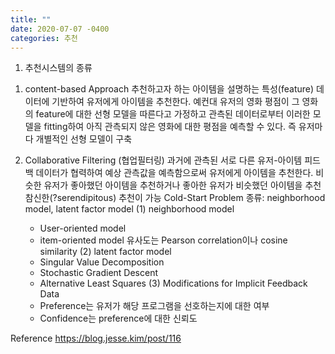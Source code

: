 ```yaml
---
title: ""
date: 2020-07-07 -0400
categories: 추천
---
```

1. 추천시스템의 종류

1) content-based Approach
추천하고자 하는 아이템을 설명하는 특성(feature) 데이터에 기반하여 유저에게 아이템을 추천한다. 예컨대 유저의 영화 평점이 그 영화의 feature에 대한 선형 모델을 따른다고 가정하고 관측된 데이터로부터 이러한 모델을 fitting하여 아직 관측되지 않은 영화에 대한 평점을 예측할 수 있다. 즉 유저마다 개별적인 선형 모델이 구축

2) Collaborative Filtering (협업필터링)
과거에 관측된 서로 다른 유저-아이템 피드백 데이터가 협력하여 예상 관측값을 예측함으로써 유저에게 아이템을 추천한다. 
비슷한 유저가 좋아했던 아이템을 추천하거나 좋아한 유저가 비슷했던 아이템을 추천
참신한(?serendipitous) 추천이 가능
Cold-Start Problem
종류: neighborhood model,  latent factor model
  (1) neighborhood model
    -  User-oriented model
    - item-oriented model
   유사도는 Pearson correlation이나 cosine similarity
  (2) latent factor model
    - Singular Value Decomposition
    - Stochastic Gradient Descent
    - Alternative Least Squares
  (3) Modifications for Implicit Feedback Data
    - Preference는 유저가 해당 프로그램을 선호하는지에 대한 여부
    - Confidence는 preference에 대한 신뢰도
 
 
 Reference
 https://blog.jesse.kim/post/116
